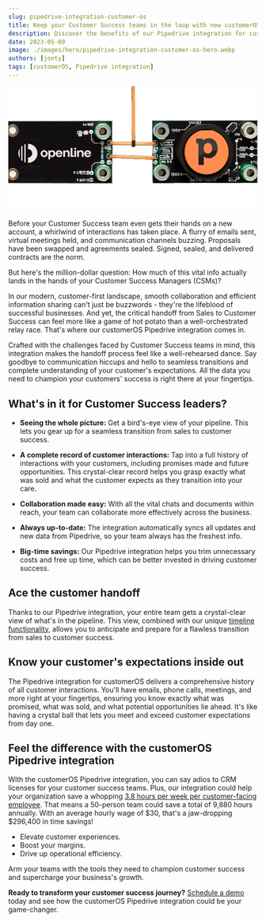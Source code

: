 ```yaml
---
slug: pipedrive-integration-customer-os
title: Keep your Customer Success teams in the loop with new customerOS Pipedrive integration
description: Discover the benefits of our Pipedrive integration for customer success, account management, and customer service teams. Schedule a demo today to experience seamless data synchronization and improved collaboration.
date: 2023-05-09
image: ./images/hero/pipedrive-integration-customer-os-hero.webp
authors: [jonty]
tags: [customerOS, Pipedrive integration]
---
```


![Pipedrive integration hero image](images/hero/pipedrive-integration-customer-os-hero.webp)

Before your Customer Success team even gets their hands on a new account, a whirlwind of interactions has taken place. A flurry of emails sent, virtual meetings held, and communication channels buzzing. Proposals have been swapped and agreements sealed. Signed, sealed, and delivered contracts are the norm.

But here's the million-dollar question: How much of this vital info actually lands in the hands of your Customer Success Managers (CSMs)?

<!--truncate-->
In our modern, customer-first landscape, smooth collaboration and efficient information sharing can't just be buzzwords - they're the lifeblood of successful businesses. And yet, the critical handoff from Sales to Customer Success can feel more like a game of hot potato than a well-orchestrated relay race. That's where our customerOS Pipedrive integration comes in.

Crafted with the challenges faced by Customer Success teams in mind, this integration makes the handoff process feel like a well-rehearsed dance. Say goodbye to communication hiccups and hello to seamless transitions and complete understanding of your customer's expectations. All the data you need to champion your customers' success is right there at your fingertips.

## What's in it for Customer Success leaders?

- **Seeing the whole picture:** Get a bird's-eye view of your pipeline. This lets you gear up for a seamless transition from sales to customer success.

- **A complete record of customer interactions:** Tap into a full history of interactions with your customers, including promises made and future opportunities. This crystal-clear record helps you grasp exactly what was sold and what the customer expects as they transition into your care.

- **Collaboration made easy:** With all the vital chats and documents within reach, your team can collaborate more effectively across the business.

- **Always up-to-date:** The integration automatically syncs all updates and new data from Pipedrive, so your team always has the freshest info.

- **Big-time savings:** Our Pipedrive integration helps you trim unnecessary costs and free up time, which can be better invested in driving customer success.

## Ace the customer handoff

Thanks to our Pipedrive integration, your entire team gets a crystal-clear view of what's in the pipeline. This view, combined with our unique [timeline functionality][timeline], allows you to anticipate and prepare for a flawless transition from sales to customer success.

## Know your customer's expectations inside out

The Pipedrive integration for customerOS delivers a comprehensive history of all customer interactions. You'll have emails, phone calls, meetings, and more right at your fingertips, ensuring you know exactly what was promised, what was sold, and what potential opportunities lie ahead. It's like having a crystal ball that lets you meet and exceed customer expectations from day one.

## Feel the difference with the customerOS Pipedrive integration

With the customerOS Pipedrive integration, you can say adios to CRM licenses for your customer success teams. Plus, our integration could help your organization save a whopping [3.8 hours per week per customer-facing employee][forbes]. That means a 50-person team could save a total of 9,880 hours annually. With an average hourly wage of $30, that's a jaw-dropping $296,400 in time savings!

- Elevate customer experiences.
- Boost your margins.
- Drive up operational efficiency.

Arm your teams with the tools they need to champion customer success and supercharge your business's growth.

**Ready to transform your customer success journey?**
[Schedule a demo][demo] today and see how the customerOS Pipedrive integration could be your game-changer.

<!---References--->

[demo]: /
[forbes]: https://www.forbes.com/sites/forbestechcouncil/2019/12/17/reality-check-still-spending-more-time-gathering-instead-of-analyzing/
[timeline]: /blog/customer-os-timeline-enables-customer-360/
